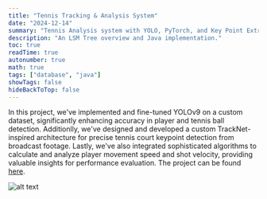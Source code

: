 ```yaml
---
title: "Tennis Tracking & Analysis System"
date: "2024-12-14"
summary: "Tennis Analysis system with YOLO, PyTorch, and Key Point Extraction."
description: "An LSM Tree overview and Java implementation."
toc: true
readTime: true
autonumber: true
math: true
tags: ["database", "java"]
showTags: false
hideBackToTop: false
---
```


In this project, we've implemented and fine-tuned YOLOv9 on a custom dataset, significantly enhancing accuracy in player and tennis ball detection. Additionlly, we've designed and developed a custom TrackNet-inspired architecture for precise tennis court keypoint detection from broadcast footage. Lastly, we've also integrated sophisticated algorithms to calculate and analyze player movement speed and shot velocity, providing valuable insights for performance evaluation. The project can be found [here](https://github.com/ParteekSJ/tennis-player-ball-tracking-with-analysis).

![alt text](/assets/projects/tennis-analysis-project/tennis_system_ai.gif#dark#small "Tennis Analysis System Output.")
